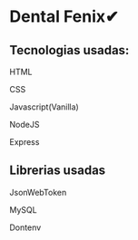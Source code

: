 <h1 text-align="center">Dental Fenix✔</h1>
<h2>Tecnologias usadas: </h2>
<p>HTML</p>
<p>CSS</p>
<p>Javascript(Vanilla)</p>
<p>NodeJS</p>
<p>Express</p>
<h2>Librerias usadas</h2>
<p>JsonWebToken</p>
<p>MySQL</p>
<p>Dontenv</p>
